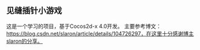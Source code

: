 ## 见缝插针小游戏

这是一个学习的项目，基于Cocos2d-x 4.0开发。
主要参考博文：https://blog.csdn.net/slaron/article/details/104726297，在这里十分感谢博主slaron的分享。
